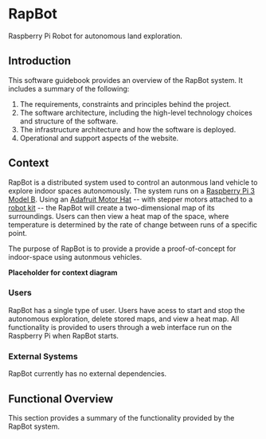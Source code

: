 # RapBot
Raspberry Pi Robot for autonomous land exploration.

## Introduction
This software guidebook provides an overview of the RapBot system. It includes a summary of the following:

1. The requirements, constraints and principles behind the project.
2. The software architecture, including the high-level technology choices and structure of the software.
3. The infrastructure architecture and how the software is deployed.
4. Operational and support aspects of the website.

## Context
RapBot is a distributed system used to control an autonmous land vehicle to explore indoor spaces autonomously. The system runs on a [Raspberry Pi 3 Model B](https://www.raspberrypi.org/products/raspberry-pi-3-model-b/). Using an [Adafruit Motor Hat](https://www.adafruit.com/product/2348) -- with stepper motors attached to a [robot kit](https://www.adafruit.com/product/2939) -- the RapBot will create a two-dimensional map of its surroundings. Users can then view a heat map of the space, where temperature is determined by the rate of change between runs of a specific point.

The purpose of RapBot is to provide a provide a proof-of-concept for indoor-space using autonmous vehicles.

__Placeholder for context diagram__

### Users
RapBot has a single type of user. Users have acess to start and stop the autonomous exploration, delete stored maps, and view a heat map. All functionality is provided to users through a web interface run on the Raspberry Pi when RapBot starts.

### External Systems
RapBot currently has no external dependencies.

## Functional Overview
This section provides a summary of the functionality provided by the RapBot system.
